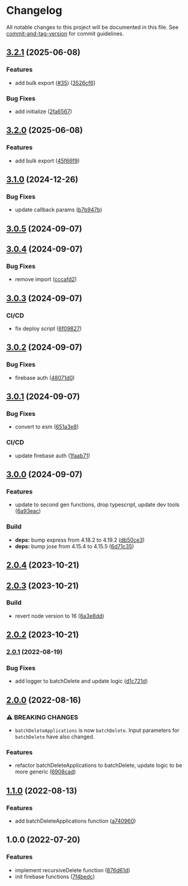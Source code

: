 # Changelog

All notable changes to this project will be documented in this file. See [commit-and-tag-version](https://github.com/absolute-version/commit-and-tag-version) for commit guidelines.

## [3.2.1](https://github.com/hjbugajski/applicationtrackr-firebase-functions/compare/v3.1.0...v3.2.1) (2025-06-08)


### Features

* add bulk export ([#35](https://github.com/hjbugajski/applicationtrackr-firebase-functions/issues/35)) ([3526cf6](https://github.com/hjbugajski/applicationtrackr-firebase-functions/commit/3526cf6ea0215eeb5bc284e7ffebc11413220fc2))


### Bug Fixes

* add initialize ([2fa6567](https://github.com/hjbugajski/applicationtrackr-firebase-functions/commit/2fa6567af48f2e57ebd079b34d7719fc41a69be3))

## [3.2.0](https://github.com/hjbugajski/applicationtrackr-firebase-functions/compare/v3.1.0...v3.2.0) (2025-06-08)


### Features

* add bulk export ([45f66f9](https://github.com/hjbugajski/applicationtrackr-firebase-functions/commit/45f66f973885a28d4308708a569616cdd7184776))

## [3.1.0](https://github.com/hjbugajski/applicationtrackr-firebase-functions/compare/v3.0.5...v3.1.0) (2024-12-26)


### Bug Fixes

* update callback params ([b7b947b](https://github.com/hjbugajski/applicationtrackr-firebase-functions/commit/b7b947b75ea7f5962f748f010f7dbf951a54c45d))

## [3.0.5](https://github.com/hjbugajski/applicationtrackr-firebase-functions/compare/v3.0.4...v3.0.5) (2024-09-07)

## [3.0.4](https://github.com/hjbugajski/applicationtrackr-firebase-functions/compare/v3.0.3...v3.0.4) (2024-09-07)


### Bug Fixes

* remove import ([cccafd2](https://github.com/hjbugajski/applicationtrackr-firebase-functions/commit/cccafd22e002511e6599ddfd3cda4ba014d805a6))

## [3.0.3](https://github.com/hjbugajski/applicationtrackr-firebase-functions/compare/v3.0.2...v3.0.3) (2024-09-07)


### CI/CD

* fix deploy script ([6f09827](https://github.com/hjbugajski/applicationtrackr-firebase-functions/commit/6f09827f3c29fac5a5741957476d7f42cff01394))

## [3.0.2](https://github.com/hjbugajski/applicationtrackr-firebase-functions/compare/v3.0.1...v3.0.2) (2024-09-07)


### Bug Fixes

* firebase auth ([48071d0](https://github.com/hjbugajski/applicationtrackr-firebase-functions/commit/48071d04ed826cc94849949a75cb7450dfc5636b))

## [3.0.1](https://github.com/hjbugajski/applicationtrackr-firebase-functions/compare/v3.0.0...v3.0.1) (2024-09-07)


### Bug Fixes

* convert to esm ([651a3e8](https://github.com/hjbugajski/applicationtrackr-firebase-functions/commit/651a3e8013e9d26aacdd0ad47437fe403a1a3bdf))


### CI/CD

* update firebase auth ([1faab71](https://github.com/hjbugajski/applicationtrackr-firebase-functions/commit/1faab71d1ab7ccb5db89e7930e226f141292f254))

## [3.0.0](https://github.com/hjbugajski/applicationtrackr-firebase-functions/compare/v2.0.4...v3.0.0) (2024-09-07)


### Features

* update to second gen functions, drop typescript, update dev tools ([6a93eac](https://github.com/hjbugajski/applicationtrackr-firebase-functions/commit/6a93eace79ad590ab3097895507fd77dcbf9a48e))


### Build

* **deps:** bump express from 4.18.2 to 4.19.2 ([db50ce3](https://github.com/hjbugajski/applicationtrackr-firebase-functions/commit/db50ce3c55e2b88fa5d4ebe9f43e63559197d3f8))
* **deps:** bump jose from 4.15.4 to 4.15.5 ([6d71c35](https://github.com/hjbugajski/applicationtrackr-firebase-functions/commit/6d71c35714695c1291fd1c193b8b83209777d31b))

## [2.0.4](https://github.com/hjbugajski/applicationtrackr-firebase-functions/compare/v2.0.3...v2.0.4) (2023-10-21)

## [2.0.3](https://github.com/hjbugajski/applicationtrackr-firebase-functions/compare/v2.0.2...v2.0.3) (2023-10-21)

### Build

- revert node version to 16 ([6a3e8dd](https://github.com/hjbugajski/applicationtrackr-firebase-functions/commit/6a3e8dda535f31881aa82998eb16d9cb342e626c))

## [2.0.2](https://github.com/hjbugajski/applicationtrackr-firebase-functions/compare/v2.0.1...v2.0.2) (2023-10-21)

### [2.0.1](https://github.com/hjbugajski/applicationtrackr-firebase-functions/compare/v2.0.0...v2.0.1) (2022-08-19)

### Bug Fixes

- add logger to batchDelete and update logic ([d1c721d](https://github.com/hjbugajski/applicationtrackr-firebase-functions/commit/d1c721d713220d99fbc4950b938776b04ac47ec4))

## [2.0.0](https://github.com/hjbugajski/applicationtrackr-firebase-functions/compare/v1.1.0...v2.0.0) (2022-08-16)

### ⚠ BREAKING CHANGES

- `batchDeleteApplications` is now `batchDelete`. Input parameters for `batchDelete`
  have also changed.

### Features

- refactor batchDeleteApplications to batchDelete, update logic to be more generic ([6908cad](https://github.com/hjbugajski/applicationtrackr-firebase-functions/commit/6908cad9fd2ad77efc23180210ddd21278417fef))

## [1.1.0](https://github.com/hjbugajski/applicationtrackr-firebase-functions/compare/v1.0.0...v1.1.0) (2022-08-13)

### Features

- add batchDeleteApplications function ([a740960](https://github.com/hjbugajski/applicationtrackr-firebase-functions/commit/a74096094166d830ba99ecbc802c4d3508de7aa6))

## 1.0.0 (2022-07-20)

### Features

- implement recursiveDelete function ([876d61d](https://github.com/hjbugajski/applicationtrackr-firebase-functions/commit/876d61dc894210bf559d9cdcbf54ff9f34060ba0))
- init firebase functions ([7f4bedc](https://github.com/hjbugajski/applicationtrackr-firebase-functions/commit/7f4bedce24f2bf1fc5e4dfb46cfb19ac1123df36))
